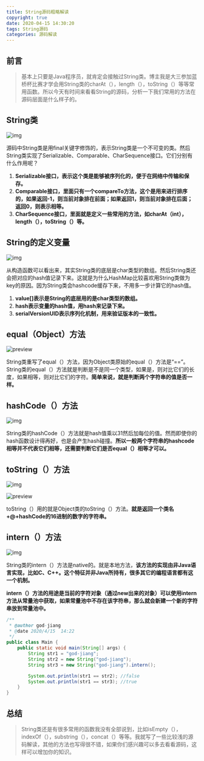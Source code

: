```yaml
---
title: String源码粗略解读
copyright: true
date: 2020-04-15 14:30:20
tags: String源码
categories: 源码解读
---
```


## 前言

> 基本上只要是Java程序员，就肯定会接触过String类。博主我是大三参加蓝桥杯比赛才学会用String类的charAt（），length（），toString（）等等常用函数。所以今天有时间来看看String的源码，分析一下我们常用的方法在源码层面是什么样子的。

<!--more-->

## String类

![img](https://pic1.zhimg.com/80/v2-c4d5017b5eeeda1d234b33e3da017b04_720w.jpg)

源码中String类是用final关键字修饰的，表示String类是一个不可变的类。然后String类实现了Serializable、Comparable、CharSequence接口。它们分别有什么作用呢？

1. **Serializable接口，表示这个类是能够被序列化的，便于在网络中传输和保存。**
2. **Comparable接口，里面只有一个compareTo方法，这个是用来进行排序的，如果返回-1，则当前对象排在前面；如果返回1，则当前对象排在后面；返回0，则表示相等。**
3. **CharSequence接口，里面就是定义一些常用的方法，如charAt（int），length（），toString（）等。**

## String的定义变量

![img](https://pic4.zhimg.com/80/v2-9f45b43bb6fd1e60e16ee6fb6d27c0db_720w.jpg)

从构造函数可以看出来，其实String类的底层是char类型的数组。然后String类还会把对应的hash值记录下来。这就是为什么HashMap比较喜欢用String类做为key的原因。因为String类会hashcode缓存下来，不用多一步计算它的hash值。

1. **value[]表示是String的底层用的是char类型的数组。**
2. **hash表示变量的hash值，用hash来记录下来。**
3. **serialVersionUID表示序列化机制，用来验证版本的一致性。**

## equal（Object）方法

![preview](https://pic3.zhimg.com/v2-5d66762b148bb1439243be8b7f72998e_r.jpg)

String类重写了equal（）方法，因为Object类原始的equal（）方法是“==”。String类的equal（）方法就是判断是不是同一个类型，如果是，则对比它们的长度，如果相等，则对比它们的字符。**简单来说，就是判断两个字符串的值是否一样。**

## hashCode（）方法

![img](https://pic2.zhimg.com/80/v2-2feee68934700e449dbb4ca937f344d1_720w.jpg)

String类的hashCode（）方法就是hash值乘以31然后加每位的值。然而即使你的hash函数设计得再好，也是会产生hash碰撞。**所以一般两个字符串的hashcode相等并不代表它们相等，还需要判断它们是否equal（）相等才可以。**

## toString（）方法

![img](https://pic1.zhimg.com/80/v2-79f25f4860dfea33718aace9245b04c4_720w.jpg)

![preview](https://pic3.zhimg.com/v2-0de4c1c509999dbe8fcdc415187164ea_r.jpg)

toString（）用的就是Object类的toString（）方法。**就是返回一个类名+@+hashCode的16进制的数字的字符串。**

## intern（）方法

![img](https://pic1.zhimg.com/80/v2-7706884725439c846330a7f0e9203b84_720w.jpg)

String类的intern（）方法是native的。就是本地方法，**该方法的实现由非Java语言实现，比如C、C++。这个特征并非Java所持有，很多其它的编程语言都有这一个机制。**

**intern（）方法的用途是当前的字符对象（通过new出来的对象）可以使用intern方法从常量池中获取，如果常量池中不存在该字符串，那么就会新建一个新的字符串放到常量池中。**

```java
/**
 * @author god-jiang
 * @date 2020/4/15  14:22
 */
public class Main {
    public static void main(String[] args) {
        String str1 = "god-jiang";
        String str2 = new String("god-jiang");
        String str3 = new String("god-jiang").intern();

        System.out.println(str1 == str2); //false
        System.out.println(str1 == str3); //true
    }
}
```

## 总结

> String类还是有很多常用的函数我没有全部说到，比如isEmpty（），indexOf（），substring（），concat（）等等。我就写了一些比较浅的源码解读，其他的方法也写得很不错，如果你们感兴趣可以多去看看源码，这样可以增加你的知识。